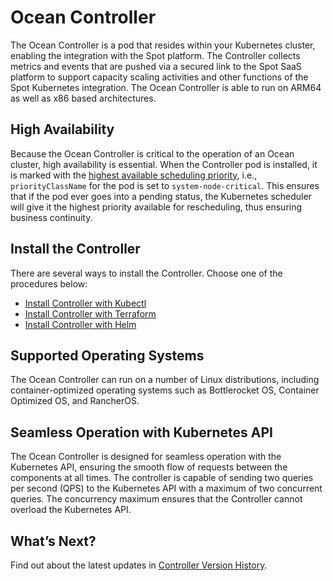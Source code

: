 # Ocean Controller

The Ocean Controller is a pod that resides within your Kubernetes cluster, enabling the integration with the Spot platform. The Controller collects metrics and events that are pushed via a secured link to the Spot SaaS platform to support capacity scaling activities and other functions of the Spot Kubernetes integration. The Ocean Controller is able to run on ARM64 as well as x86 based architectures.

## High Availability

Because the Ocean Controller is critical to the operation of an Ocean cluster, high availability is essential. When the Controller pod is installed, it is marked with the [highest available scheduling priority](https://kubernetes.io/docs/tasks/administer-cluster/guaranteed-scheduling-critical-addon-pods/), i.e., `priorityClassName` for the pod is set to `system-node-critical`. This ensures that if the pod ever goes into a pending status, the Kubernetes scheduler will give it the highest priority available for rescheduling, thus ensuring business continuity.

## Install the Controller

There are several ways to install the Controller. Choose one of the procedures below:

- [Install Controller with Kubectl](ocean/tutorials/spot-kubernetes-controller/install-with-kubectl)
- [Install Controller with Terraform](ocean/tutorials/spot-kubernetes-controller/install-with-terraform)
- [Install Controller with Helm](ocean/tutorials/spot-kubernetes-controller/install-with-helm)

## Supported Operating Systems

The Ocean Controller can run on a number of Linux distributions, including container-optimized operating systems such as Bottlerocket OS, Container Optimized OS, and RancherOS.

## Seamless Operation with Kubernetes API

The Ocean Controller is designed for seamless operation with the Kubernetes API, ensuring the smooth flow of requests between the components at all times. The controller is capable of sending two queries per second (QPS) to the Kubernetes API with a maximum of two concurrent queries. The concurrency maximum ensures that the Controller cannot overload the Kubernetes API.

## What’s Next?

Find out about the latest updates in [Controller Version History](ocean/tutorials/spot-kubernetes-controller/controller-version-history).
